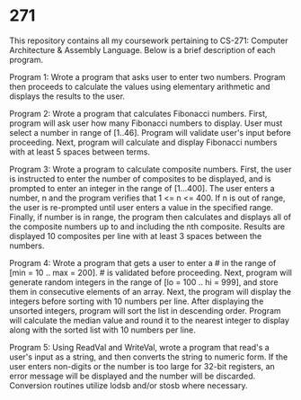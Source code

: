 # 271

This repository contains all my coursework pertaining to CS-271: Computer Architecture & Assembly Language.
Below is a brief description of each program.

Program 1: Wrote a program that asks user to enter two numbers. Program then proceeds to calculate the values
using elementary arithmetic and displays the results to the user.

Program 2: Wrote a program that calculates Fibonacci numbers. First, program will ask user how many Fibonacci numbers to
display. User must select a number in range of [1..46]. Program will validate user's input before proceeding.
Next, program will calculate and display Fibonacci numbers with at least 5 spaces between terms.

Program 3: Wrote a program to calculate composite numbers. First, the user is instructed to enter the number
of composites to be displayed, and is prompted to enter an integer in the range of [1...400]. The user
enters a number, n and the program verifies that 1 <= n <= 400. If n is out of range, the user is re-prompted
until user enters a value in the specified range. Finally, if number is in range, the program then calculates
and displays all of the composite numbers up to and including the nth composite. Results are displayed
10 composites per line with at least 3 spaces between the numbers.

Program 4: Wrote a program that gets a user to enter a # in the range of [min = 10 .. max = 200]. # is validated
before proceeding. Next, program will generate random integers in the range of [lo = 100 .. hi = 999], and
store them in consecutive elements of an array. Next, the program will display the integers before sorting
with 10 numbers per line. After displaying the unsorted integers, program will sort the list in descending
order. Program will calculate the median value and round it to the nearest integer to display along with
the sorted list with 10 numbers per line.

Program 5: Using ReadVal and WriteVal, wrote a program that read's a user's input as a string, and then
converts the string to numeric form. If the user enters non-digits or the number is too large for 32-bit
registers, an error message will be displayed and the number will be discarded. Conversion routines utilize
lodsb and/or stosb where necessary.
